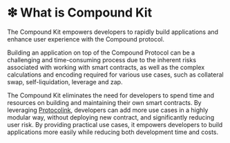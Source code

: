 # ❇ What is Compound Kit

The Compound Kit empowers developers to rapidly build applications and enhance user experience with the Compound protocol.

Building an application on top of the Compound Protocol can be a challenging and time-consuming process due to the inherent risks associated with working with smart contracts, as well as the complex calculations and encoding required for various use cases, such as collateral swap, self-liquidation, leverage and zap.

The Compound Kit eliminates the need for developers to spend time and resources on building and maintaining their own smart contracts. By leveraging [Protocolink](../why-protocolink.md), developers can add more use cases in a highly modular way, without deploying new contract, and significantly reducing user risk. By providing practical use cases, it empowers developers to build applications more easily while reducing both development time and costs.







